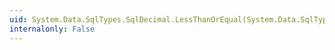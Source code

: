 ```yaml
---
uid: System.Data.SqlTypes.SqlDecimal.LessThanOrEqual(System.Data.SqlTypes.SqlDecimal,System.Data.SqlTypes.SqlDecimal)
internalonly: False
---
```

